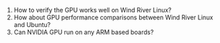 1. How to verify the GPU works well on Wind River Linux?
2. How about GPU performance comparisons between Wind River Linux and Ubuntu?
3. Can NVIDIA GPU run on any ARM based boards?
